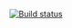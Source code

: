 [![Build status](https://ci.appveyor.com/api/projects/status/249ol0xd7g7kse6b?svg=true)](https://ci.appveyor.com/project/3Gouct/ptrns1)
